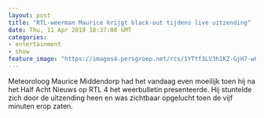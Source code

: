 ```yaml
---
layout: post
title: "RTL-weerman Maurice krijgt black-out tijdens live uitzending"
date: Thu, 11 Apr 2019 18:37:00 GMT
categories: 
- entertainment 
- show 
feature_image: "https://images4.persgroep.net/rcs/1YTtf3LV3h1KZ-GjH7-w88JxbeQ/diocontent/145331418/_fitwidth/400/?appId=21791a8992982cd8da851550a453bd7f&quality=0.7"
---
```


Meteoroloog Maurice Middendorp had het vandaag even moeilijk toen hij na het Half Acht Nieuws op RTL 4 het weerbulletin presenteerde. Hij stuntelde zich door de uitzending heen en was zichtbaar opgelucht toen de vijf minuten erop zaten.
